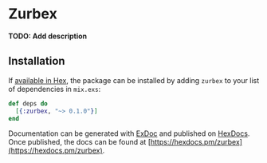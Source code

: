 # Zurbex

**TODO: Add description**

## Installation

If [available in Hex](https://hex.pm/docs/publish), the package can be installed
by adding `zurbex` to your list of dependencies in `mix.exs`:

```elixir
def deps do
  [{:zurbex, "~> 0.1.0"}]
end
```

Documentation can be generated with [ExDoc](https://github.com/elixir-lang/ex_doc)
and published on [HexDocs](https://hexdocs.pm). Once published, the docs can
be found at [https://hexdocs.pm/zurbex](https://hexdocs.pm/zurbex).

